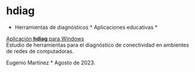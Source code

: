 # hdiag
* Herramientas de diagnósticos * Aplicaciones educativas *

<u>Aplicación <b>hdiag</b> para Windows</u><br>
Estudio de herramientas para el diagnóstico de conectividad en ambientes de redes de computadoras.<br>

Eugenio Martínez * Agosto de 2023.
